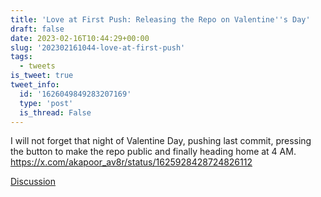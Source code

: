 ```yaml
---
title: 'Love at First Push: Releasing the Repo on Valentine''s Day'
draft: false
date: 2023-02-16T10:44:29+00:00
slug: '202302161044-love-at-first-push'
tags:
  - tweets
is_tweet: true
tweet_info:
  id: '1626049849283207169'
  type: 'post'
  is_thread: False
---
```




I will not forget that night of Valentine Day, pushing last commit, pressing the button to make the repo public and finally heading home at 4 AM. <https://x.com/akapoor_av8r/status/1625928428724826112>

[Discussion](https://x.com/sytelus/status/1626049849283207169)
